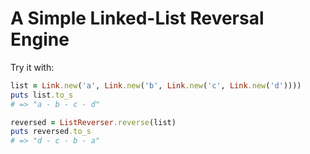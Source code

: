 # A Simple Linked-List Reversal Engine
Try it with:

```ruby
list = Link.new('a', Link.new('b', Link.new('c', Link.new('d'))))
puts list.to_s
# => "a - b - c - d"

reversed = ListReverser.reverse(list)
puts reversed.to_s
# => "d - c - b - a"
```

